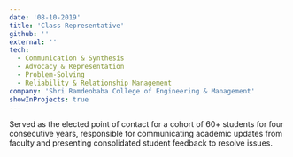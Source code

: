 ```yaml
---
date: '08-10-2019'
title: 'Class Representative'
github: ''
external: ''
tech:
  - Communication & Synthesis
  - Advocacy & Representation
  - Problem-Solving
  - Reliability & Relationship Management
company: 'Shri Ramdeobaba College of Engineering & Management'
showInProjects: true
---
```


Served as the elected point of contact for a cohort of 60+ students for four consecutive years, responsible for communicating academic updates from faculty and presenting consolidated student feedback to resolve issues.